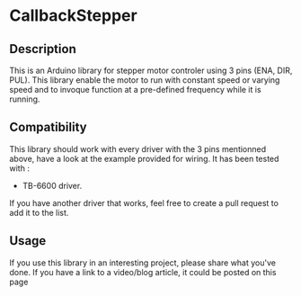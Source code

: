 # CallbackStepper
## Description
This is an Arduino library for stepper motor controler using 3 pins (ENA, DIR, PUL).
This library enable the motor to run with constant speed or varying speed and to invoque function at a pre-defined frequency while it is running. 

## Compatibility
This library should work with every driver with the 3 pins mentionned above, have a look at the example provided for wiring.
It has been tested with : 
* TB-6600 driver. 

If you have another driver that works, feel free to create a pull request to add it to the list.

## Usage
If you use this library in an interesting project, please share what you've done. If you have a link to a video/blog article, it could be posted on this page
